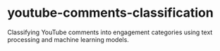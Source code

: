 # youtube-comments-classification
Classifying YouTube comments into engagement categories using text processing and machine learning models.
